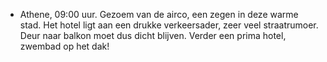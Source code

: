 - Athene, 09:00 uur. Gezoem van de airco, een zegen in deze warme stad. Het hotel ligt aan een drukke verkeersader, zeer veel straatrumoer. Deur naar balkon moet dus dicht blijven. Verder een prima hotel, zwembad op het dak!